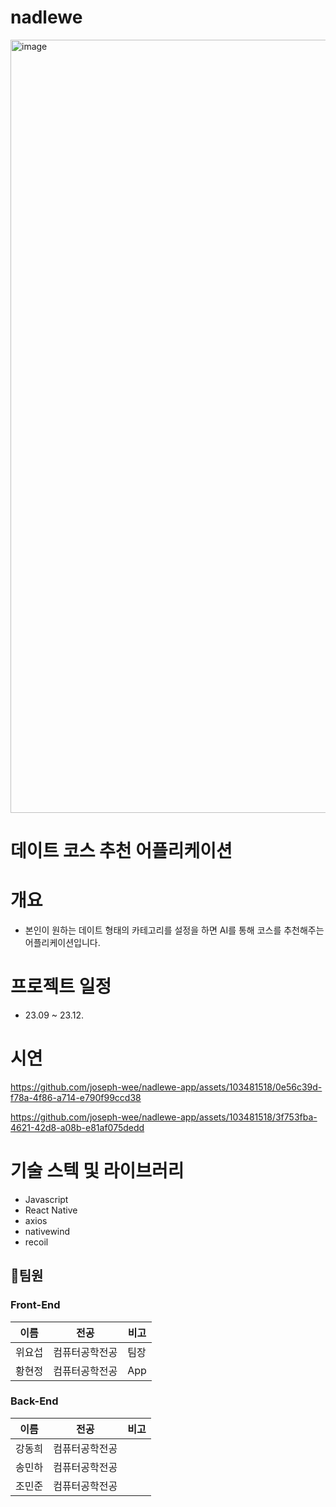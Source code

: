 
# nadlewe
<img width="1237" alt="image" src="https://github.com/nadlewe/nadlewe-app/assets/85238126/99c03636-bc09-4228-80dd-830bd4c204ef">

# 데이트 코스 추천 어플리케이션

# 개요
- 본인이 원하는 데이트 형태의 카테고리를 설정을 하면 AI를 통해 코스를 추천해주는 어플리케이션입니다.

# 프로젝트 일정
- 23.09 ~ 23.12.

# 시연


https://github.com/joseph-wee/nadlewe-app/assets/103481518/0e56c39d-f78a-4f86-a714-e790f99ccd38




https://github.com/joseph-wee/nadlewe-app/assets/103481518/3f753fba-4621-42d8-a08b-e81af075dedd



# 기술 스텍 및 라이브러리
- Javascript
- React Native
- axios
- nativewind
- recoil

## 🙋팀원

### Front-End

| 이름 | 전공 | 비고 |
| --- | --- | --- |
| 위요섭 | 컴퓨터공학전공 | 팀장 |
| 황현정 | 컴퓨터공학전공 | App |

### Back-End

| 이름 | 전공 | 비고 |
| --- | --- | --- |
| 강동희 | 컴퓨터공학전공 |  |
| 송민하 | 컴퓨터공학전공 |  |
| 조민준 | 컴퓨터공학전공 |  |
